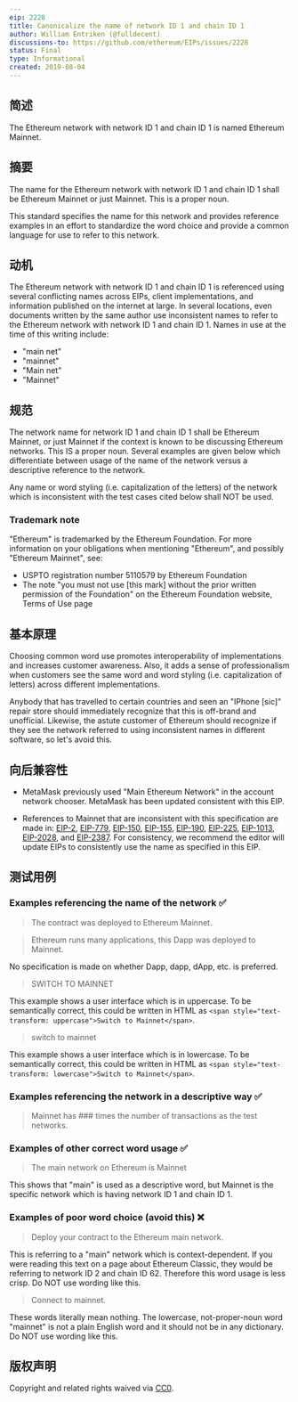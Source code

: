 ```yaml
---
eip: 2228
title: Canonicalize the name of network ID 1 and chain ID 1
author: William Entriken (@fulldecent)
discussions-to: https://github.com/ethereum/EIPs/issues/2228
status: Final
type: Informational
created: 2019-08-04
---
```


## 简述

The Ethereum network with network ID 1 and chain ID 1 is named Ethereum Mainnet.

## 摘要

The name for the Ethereum network with network ID 1 and chain ID 1 shall be Ethereum Mainnet or just Mainnet. This is a proper noun.

This standard specifies the name for this network and provides reference examples in an effort to standardize the word choice and provide a common language for use to refer to this network.

## 动机

The Ethereum network with network ID 1 and chain ID 1 is referenced using several conflicting names across EIPs, client implementations, and information published on the internet at large. In several locations, even documents written by the same author use inconsistent names to refer to the Ethereum network with network ID 1 and chain ID 1. Names in use at the time of this writing include:

* "main net"
* "mainnet"
* "Main net"
* "Mainnet"

## 规范

The network name for network ID 1 and chain ID 1 shall be Ethereum Mainnet, or just Mainnet if the context is known to be discussing Ethereum networks. This IS a proper noun. Several examples are given below which differentiate between usage of the name of the network versus a descriptive reference to the network.

Any name or word styling (i.e. capitalization of the letters) of the network which is inconsistent with the test cases cited below shall NOT be used.

### Trademark note

"Ethereum" is trademarked by the Ethereum Foundation. For more information on your obligations when mentioning "Ethereum", and possibly "Ethereum Mainnet", see:

* USPTO registration number 5110579 by Ethereum Foundation
* The note "you must not use [this mark] without the prior written permission of the Foundation" on the Ethereum Foundation website, Terms of Use page

## 基本原理

Choosing common word use promotes interoperability of implementations and increases customer awareness. Also, it adds a sense of professionalism when customers see the same word and word styling (i.e. capitalization of letters) across different implementations.

Anybody that has travelled to certain countries and seen an "IPhone [sic]" repair store should immediately recognize that this is off-brand and unofficial. Likewise, the astute customer of Ethereum should recognize if they see the network referred to using inconsistent names in different software, so let's avoid this.

## 向后兼容性

- MetaMask previously used "Main Ethereum Network" in the account network chooser. MetaMask has been updated consistent with this EIP.

- References to Mainnet that are inconsistent with this specification are made in: [EIP-2](./eip-2.md), [EIP-779](./eip-779.md), [EIP-150](./eip-150.md), [EIP-155](./eip-155.md), [EIP-190](./eip-190.md), [EIP-225](./eip-225.md), [EIP-1013](./eip-1013.md), [EIP-2028](./eip-2028.md), and [EIP-2387](./eip-2387.md). For consistency, we recommend the editor will update EIPs to consistently use the name as specified in this EIP.

## 测试用例

### Examples referencing the name of the network ✅

> The contract was deployed to Ethereum Mainnet.

> Ethereum runs many applications, this Dapp was deployed to Mainnet.

No specification is made on whether Dapp, dapp, dApp, etc. is preferred.

> SWITCH TO MAINNET

This example shows a user interface which is in uppercase. To be semantically correct, this could be written in HTML as `<span style="text-transform: uppercase">Switch to Mainnet</span>`.

> switch to mainnet

This example shows a user interface which is in lowercase. To be semantically correct, this could be written in HTML as `<span style="text-transform: lowercase">Switch to Mainnet</span>`.

### Examples referencing the network in a descriptive way ✅

> Mainnet has ### times the number of transactions as the test networks.

### Examples of other correct word usage ✅

> The main network on Ethereum is Mainnet

This shows that "main" is used as a descriptive word, but Mainnet is the specific network which is having network ID 1 and chain ID 1.

### Examples of poor word choice (avoid this) ❌

> Deploy your contract to the Ethereum main network.

This is referring to a "main" network which is context-dependent. If you were reading this text on a page about Ethereum Classic, they would be referring to network ID 2 and chain ID 62. Therefore this word usage is less crisp. Do NOT use wording like this.

> Connect to mainnet.

These words literally mean nothing. The lowercase, not-proper-noun word "mainnet" is not a plain English word and it should not be in any dictionary. Do NOT use wording like this.

## 版权声明

Copyright and related rights waived via [CC0](../LICENSE.md).
